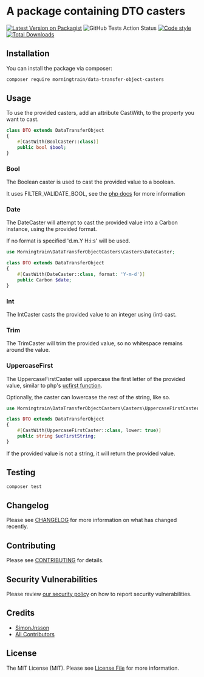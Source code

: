 # A package containing DTO casters

[![Latest Version on Packagist](https://img.shields.io/packagist/v/morningtrain/data-transfer-object-casters.svg?style=flat-square)](https://packagist.org/packages/morningtrain/data-transfer-object-casters)
![GitHub Tests Action Status](https://github.com/Morning-Train/data-transfer-object-casters/workflows/Tests/badge.svg)
[![Code style](https://img.shields.io/github/workflow/status/Morning-Train/data-transfer-object-casters/Check%20&%20fix%20styling?label=code%20style)](https://github.com/SimonJnsson/data-transfer-object-casters/actions/workflows/php-cs-fixer.yml/badge.svg)
[![Total Downloads](https://img.shields.io/packagist/dt/morningtrain/data-transfer-object-casters.svg?style=flat-square)](https://packagist.org/packages/morningtrain/data-transfer-object-casters)

## Installation

You can install the package via composer:

```bash
composer require morningtrain/data-transfer-object-casters
```

## Usage

To use the provided casters, add an attribute CastWith, to the property you want to cast.

```php
class DTO extends DataTransferObject
{
    #[CastWith(BoolCaster::class)]
    public bool $bool;
}
```

### Bool

The Boolean caster is used to cast the provided value to a boolean.

It uses FILTER_VALIDATE_BOOL, see the [php docs](https://www.php.net/manual/en/filter.filters.validate.php) for more
information

### Date

The DateCaster will attempt to cast the provided value into a Carbon instance, using the provided format.

If no format is specified 'd.m.Y H:i:s' will be used.

```php
use Morningtrain\DataTransferObjectCasters\Casters\DateCaster;

class DTO extends DataTransferObject
{
    #[CastWith(DateCaster::class, format: 'Y-m-d')]
    public Carbon $date;
}
```

### Int

The IntCaster casts the provided value to an integer using (int) cast.

### Trim

The TrimCaster will trim the provided value, so no whitespace remains around the value.

### UppercaseFirst

The UppercaseFirstCaster will uppercase the first letter of the provided value, similar to
php's [ucfirst function](https://www.php.net/manual/en/function.ucfirst.php).

Optionally, the caster can lowercase the rest of the string, like so.

```php
use Morningtrain\DataTransferObjectCasters\Casters\UppercaseFirstCaster;

class DTO extends DataTransferObject
{
    #[CastWith(UppercaseFirstCaster::class, lower: true)]
    public string $ucFirstString;
}
```

If the provided value is not a string, it will return the provided value.

## Testing

```bash
composer test
```

## Changelog

Please see [CHANGELOG](CHANGELOG.md) for more information on what has changed recently.

## Contributing

Please see [CONTRIBUTING](.github/CONTRIBUTING.md) for details.

## Security Vulnerabilities

Please review [our security policy](../../security/policy) on how to report security vulnerabilities.

## Credits

- [SimonJnsson](https://github.com/SimonJnsson)
- [All Contributors](../../contributors)

## License

The MIT License (MIT). Please see [License File](LICENSE.md) for more information.
